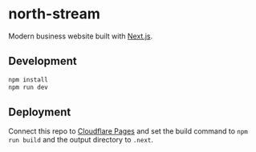 # north-stream

Modern business website built with [Next.js](https://nextjs.org/).

## Development

```bash
npm install
npm run dev
```

## Deployment

Connect this repo to [Cloudflare Pages](https://pages.cloudflare.com/) and set the build command to `npm run build` and the output directory to `.next`.
